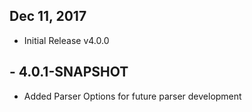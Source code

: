 ## Dec 11, 2017
- Initial Release v4.0.0

## - 4.0.1-SNAPSHOT
- Added Parser Options for future parser development